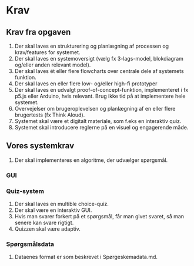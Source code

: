 # Krav
## Krav fra opgaven
1. Der skal laves en strukturering og planlægning af processen og krav/features for systemet.
2. Der skal laves en systemoversigt (vælg fx 3-lags-model, blokdiagram og/eller anden relevant model).
3. Der skal laves ét eller flere flowcharts over centrale dele af systemets funktion.
4. Der skal laves en eller flere low- og/eller high-fi prototyper
5. Der skal laves en udvalgt proof-of-concept-funktion, implementeret i fx p5.js eller Arduino, hvis relevant. Brug ikke tid på at implementere hele systemet.
6. Overvejelser om brugeroplevelsen og planlægning af en eller flere brugertests (fx Think Aloud).
7. Systemet skal være et digitalt materiale, som f.eks en interaktiv quiz.
8. Systemet skal introducere reglerne på en visuel og engagerende måde.
## Vores systemkrav
1. Der skal implementeres en algoritme, der udvælger spørgsmål.
### GUI
### Quiz-system
1. Der skal laves en multible choice-quiz.
2. Der skal være en interaktiv GUI.
3. Hvis man svarer forkert på et spørgsmål, får man givet svaret, så man senere kan svare rigtigt.
4. Quizzen skal være adaptiv.
### Spørgsmålsdata
1. Dataenes format er som beskrevet i Spørgeskemadata.md.
